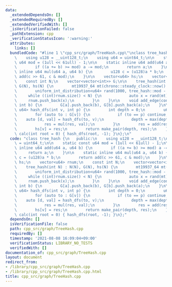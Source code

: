 ```yaml
---
data:
  _extendedDependsOn: []
  _extendedRequiredBy: []
  _extendedVerifiedWith: []
  _isVerificationFailed: false
  _pathExtension: cpp
  _verificationStatusIcon: ':warning:'
  attributes:
    links: []
  bundledCode: "#line 1 \"cpp_src/graph/TreeHash.cpp\"\nclass tree_hash {\n   public:\n\
    \    using u128 = __uint128_t;\n    using u64 = uint64_t;\n\n    static const\
    \ u64 mod = (1ull << 61ull) - 1;\n\n    static inline u64 add(u64 a, u64 b) {\n\
    \        if ((a += b) >= mod) a -= mod;\n        return a;\n    }\n\n    static\
    \ inline u64 mul(u64 a, u64 b) {\n        u128 c = (u128)a * b;\n        return\
    \ add(c >> 61, c & mod);\n    }\n\n    vector<u64> hs;\n    vector<u64> rnum;\n\
    \    const int N;\n    vector<vector<int>> G;\n\n    tree_hash(int N) : N(N),\
    \ G(N), hs(N) {\n        mt19937_64 mt(chrono::steady_clock::now().time_since_epoch().count());\n\
    \        uniform_int_distribution<u64> rand(1000, tree_hash::mod - 1);\n\n   \
    \     while ((int)rnum.size() < N) {\n            auto x = rand(mt);\n       \
    \     rnum.push_back(x);\n        }\n    }\n\n    void add_edge(const int a, const\
    \ int b) {\n        G[a].push_back(b), G[b].push_back(a);\n    }\n\n    pair<int,\
    \ u64> hash_dfs(int v, int p) {\n        int depth = 0;\n        u64 res = 1;\n\
    \        for (auto to : G[v]) {\n            if (to == p) continue;\n        \
    \    auto [d, val] = hash_dfs(to, v);\n            depth = max(depth, d + 1);\n\
    \            res = mul(res, val);\n        }\n        res = add(res, rnum[depth]);\n\
    \        hs[v] = res;\n        return make_pair(depth, res);\n    }\n\n    void\
    \ calc(int root = 0) { hash_dfs(root, -1); }\n};\n"
  code: "class tree_hash {\n   public:\n    using u128 = __uint128_t;\n    using u64\
    \ = uint64_t;\n\n    static const u64 mod = (1ull << 61ull) - 1;\n\n    static\
    \ inline u64 add(u64 a, u64 b) {\n        if ((a += b) >= mod) a -= mod;\n   \
    \     return a;\n    }\n\n    static inline u64 mul(u64 a, u64 b) {\n        u128\
    \ c = (u128)a * b;\n        return add(c >> 61, c & mod);\n    }\n\n    vector<u64>\
    \ hs;\n    vector<u64> rnum;\n    const int N;\n    vector<vector<int>> G;\n\n\
    \    tree_hash(int N) : N(N), G(N), hs(N) {\n        mt19937_64 mt(chrono::steady_clock::now().time_since_epoch().count());\n\
    \        uniform_int_distribution<u64> rand(1000, tree_hash::mod - 1);\n\n   \
    \     while ((int)rnum.size() < N) {\n            auto x = rand(mt);\n       \
    \     rnum.push_back(x);\n        }\n    }\n\n    void add_edge(const int a, const\
    \ int b) {\n        G[a].push_back(b), G[b].push_back(a);\n    }\n\n    pair<int,\
    \ u64> hash_dfs(int v, int p) {\n        int depth = 0;\n        u64 res = 1;\n\
    \        for (auto to : G[v]) {\n            if (to == p) continue;\n        \
    \    auto [d, val] = hash_dfs(to, v);\n            depth = max(depth, d + 1);\n\
    \            res = mul(res, val);\n        }\n        res = add(res, rnum[depth]);\n\
    \        hs[v] = res;\n        return make_pair(depth, res);\n    }\n\n    void\
    \ calc(int root = 0) { hash_dfs(root, -1); }\n};"
  dependsOn: []
  isVerificationFile: false
  path: cpp_src/graph/TreeHash.cpp
  requiredBy: []
  timestamp: '2021-08-08 16:09:04+09:00'
  verificationStatus: LIBRARY_NO_TESTS
  verifiedWith: []
documentation_of: cpp_src/graph/TreeHash.cpp
layout: document
redirect_from:
- /library/cpp_src/graph/TreeHash.cpp
- /library/cpp_src/graph/TreeHash.cpp.html
title: cpp_src/graph/TreeHash.cpp
---
```


